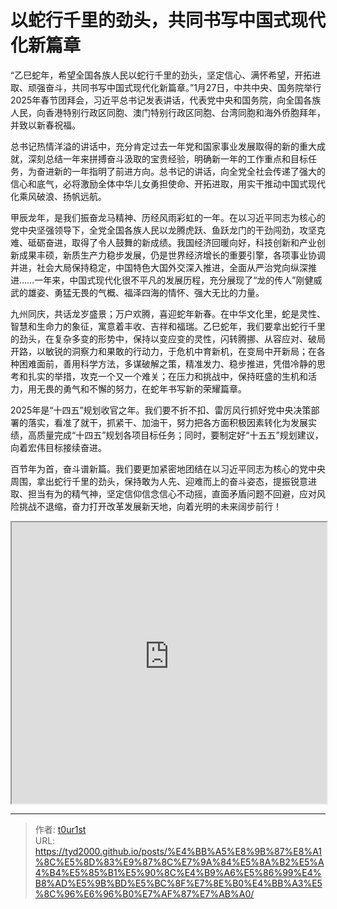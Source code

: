 # 以蛇行千里的劲头，共同书写中国式现代化新篇章


“乙巳蛇年，希望全国各族人民以蛇行千里的劲头，坚定信心、满怀希望，开拓进取、顽强奋斗，共同书写中国式现代化新篇章。”1月27日，中共中央、国务院举行2025年春节团拜会，习近平总书记发表讲话，代表党中央和国务院，向全国各族人民，向香港特别行政区同胞、澳门特别行政区同胞、台湾同胞和海外侨胞拜年，并致以新春祝福。

总书记热情洋溢的讲话中，充分肯定过去一年党和国家事业发展取得的新的重大成就，深刻总结一年来拼搏奋斗汲取的宝贵经验，明确新一年的工作重点和目标任务，为奋进新的一年指明了前进方向。总书记的讲话，向全党全社会传递了强大的信心和底气，必将激励全体中华儿女勇担使命、开拓进取，用实干推动中国式现代化乘风破浪、扬帆远航。

甲辰龙年，是我们振奋龙马精神、历经风雨彩虹的一年。在以习近平同志为核心的党中央坚强领导下，全党全国各族人民以龙腾虎跃、鱼跃龙门的干劲闯劲，攻坚克难、砥砺奋进，取得了令人鼓舞的新成绩。我国经济回暖向好，科技创新和产业创新成果丰硕，新质生产力稳步发展，仍是世界经济增长的重要引擎，各项事业协调并进，社会大局保持稳定，中国特色大国外交深入推进，全面从严治党向纵深推进……一年来，中国式现代化很不平凡的发展历程，充分展现了“龙的传人”刚健威武的雄姿、勇猛无畏的气概、福泽四海的情怀、强大无比的力量。

九州同庆，共话龙岁盛景；万户欢腾，喜迎蛇年新春。在中华文化里，蛇是灵性、智慧和生命力的象征，寓意着丰收、吉祥和福瑞。乙巳蛇年，我们要拿出蛇行千里的劲头，在复杂多变的形势中，保持以变应变的灵性，闪转腾挪、从容应对、破局开路，以敏锐的洞察力和果敢的行动力，于危机中育新机，在变局中开新局；在各种困难面前，善用科学方法，多谋破解之策，精准发力、稳步推进，凭借冷静的思考和扎实的举措，攻克一个又一个难关；在压力和挑战中，保持旺盛的生机和活力，用无畏的勇气和不懈的努力，在蛇年书写新的荣耀篇章。

2025年是“十四五”规划收官之年。我们要不折不扣、雷厉风行抓好党中央决策部署的落实，看准了就干，抓紧干、加油干，努力把各方面积极因素转化为发展实绩，高质量完成“十四五”规划各项目标任务；同时，要制定好“十五五”规划建议，向着宏伟目标接续奋进。

百节年为首，奋斗谱新篇。我们要更加紧密地团结在以习近平同志为核心的党中央周围，拿出蛇行千里的劲头，保持敢为人先、迎难而上的奋斗姿态，提振锐意进取、担当有为的精气神，坚定信仰信念信心不动摇，直面矛盾问题不回避，应对风险挑战不退缩，奋力打开改革发展新天地，向着光明的未来阔步前行！

<iframe
    width="100%"
    height="450"
    src="https://content-static.cctvnews.cctv.com/snow-book/index.html?item_id=9637512913691008637"
></iframe>

---

> 作者: [t0ur1st](https://github.com/tyd2000)  
> URL: https://tyd2000.github.io/posts/%E4%BB%A5%E8%9B%87%E8%A1%8C%E5%8D%83%E9%87%8C%E7%9A%84%E5%8A%B2%E5%A4%B4%E5%85%B1%E5%90%8C%E4%B9%A6%E5%86%99%E4%B8%AD%E5%9B%BD%E5%BC%8F%E7%8E%B0%E4%BB%A3%E5%8C%96%E6%96%B0%E7%AF%87%E7%AB%A0/  

